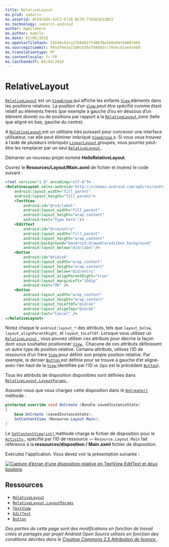 ```yaml
---
title: RelativeLayout
ms.prod: xamarin
ms.assetid: AFD9C849-02C3-E728-BC78-77A563612BC5
ms.technology: xamarin-android
author: mgmclemore
ms.author: mamcle
ms.date: 02/06/2018
ms.openlocfilehash: 51b58c02ca2768481ffd8bf0e508e94fd408f465
ms.sourcegitcommit: 945df041e2180cb20af08b83cc703ecd1aedc6b0
ms.translationtype: MT
ms.contentlocale: fr-FR
ms.lasthandoff: 04/04/2018
---
```

# <a name="relativelayout"></a>RelativeLayout

[`RelativeLayout`](https://developer.xamarin.com/api/type/Android.Widget.RelativeLayout/) est un [ `ViewGroup` ](https://developer.xamarin.com/api/type/Android.Views.ViewGroup/) qui affiche les enfants [ `View` ](https://developer.xamarin.com/api/type/Android.Views.View/) éléments dans les positions relatives. La position d’un [ `View` ](https://developer.xamarin.com/api/type/Android.Views.View/) peut être spécifié comme étant relatif au éléments frères (par exemple à gauche d’ou en dessous d’un élément donné) ou de positions par rapport à la [ `RelativeLayout` ](https://developer.xamarin.com/api/type/Android.Widget.RelativeLayout/) zone (telle que aligné en bas, gauche du centre).

A [ `RelativeLayout` ](https://developer.xamarin.com/api/type/Android.Widget.RelativeLayout/) est un utilitaire très puissant pour concevoir une interface utilisateur, car elle peut éliminer imbriqué [ `ViewGroup` ](https://developer.xamarin.com/api/type/Android.Views.ViewGroup/)s. Si vous vous trouvez à l’aide de plusieurs imbriqués [ `LinearLayout` ](https://developer.xamarin.com/api/type/Android.Widget.LinearLayout/) groupes, vous pourrez peut-être les remplacer par un seul [ `RelativeLayout` ](https://developer.xamarin.com/api/type/Android.Widget.RelativeLayout/).

Démarrer un nouveau projet nommé **HelloRelativeLayout**.

Ouvrez le **Resources/Layout/Main.axml** de fichier et insérez le code suivant :

```xml
<?xml version="1.0" encoding="utf-8"?>
<RelativeLayout xmlns:android="http://schemas.android.com/apk/res/android"
    android:layout_width="fill_parent"
    android:layout_height="fill_parent">
    <TextView
        android:id="@+id/label"
        android:layout_width="fill_parent"
        android:layout_height="wrap_content"
        android:text="Type here:"/>
    <EditText
        android:id="@+id/entry"
        android:layout_width="fill_parent"
        android:layout_height="wrap_content"
        android:background="@android:drawable/editbox_background"
        android:layout_below="@id/label"/>
    <Button
        android:id="@+id/ok"
        android:layout_width="wrap_content"
        android:layout_height="wrap_content"
        android:layout_below="@id/entry"
        android:layout_alignParentRight="true"
        android:layout_marginLeft="10dip"
        android:text="OK" />
    <Button
        android:layout_width="wrap_content"
        android:layout_height="wrap_content"
        android:layout_toLeftOf="@id/ok"
        android:layout_alignTop="@id/ok"
        android:text="Cancel" />
</RelativeLayout>
```

Notez chaque le `android:layout_*` des attributs, tels que `layout_below`, `layout_alignParentRight`, et `layout_toLeftOf`.
Lorsque vous utilisez un [ `RelativeLayout` ](https://developer.xamarin.com/api/type/Android.Widget.RelativeLayout/), vous pouvez utiliser ces attributs pour décrire la façon dont vous souhaitez positionner [ `View` ](https://developer.xamarin.com/api/type/Android.Views.View/). Chacune de ces attributs définissent un autre type de position relative. Certains attributs, utilisez l’ID de ressource d’un frère [ `View` ](https://developer.xamarin.com/api/type/Android.Views.View/) pour définir son propre position relative. Par exemple, le dernier [ `Button` ](https://developer.xamarin.com/api/type/Android.Widget.Button/) est définie pour se trouve à gauche d’et aligné-avec-l’en haut de la [ `View` ](https://developer.xamarin.com/api/type/Android.Views.View/) identifiée par l’ID `ok` (qui est le précédent [`Button`](https://developer.xamarin.com/api/type/Android.Widget.Button/)).

Tous les attributs de disposition disponibles sont définies dans [ `RelativeLayout.LayoutParams` ](https://developer.xamarin.com/api/type/Android.Widget.RelativeLayout+LayoutParams/).

Assurez-vous que vous chargez cette disposition dans le [ `OnCreate()` ](https://developer.xamarin.com/api/member/Android.App.Activity.OnCreate/p/Android.OS.Bundle/) méthode :

```csharp
protected override void OnCreate (Bundle savedInstanceState)
{
    base.OnCreate (savedInstanceState);
    SetContentView (Resource.Layout.Main);
}
```

Le [ `SetContentView(int)` ](https://developer.xamarin.com/api/member/Android.App.Activity.SetContentView/p/System.Int32/) méthode charge le fichier de disposition pour le [ `Activity` ](https://developer.xamarin.com/api/type/Android.App.Activity/), spécifié par l’ID de ressource &mdash; `Resource.Layout.Main` fait référence à la **ressources/disposition / Main.axml** fichier de disposition.

Exécutez l'application. Vous devez voir la présentation suivante :

[![Capture d’écran d’une disposition relative en TextView EditText et deux boutons](relative-layout-images/helloviews2.png)](relative-layout-images/helloviews2.png#lightbox)


## <a name="resources"></a>Ressources

-   [`RelativeLayout`](https://developer.xamarin.com/api/type/Android.Widget.RelativeLayout/)
-   [`RelativeLayout.LayoutParams`](https://developer.xamarin.com/api/type/Android.Widget.RelativeLayout+LayoutParams/)
-   [`TextView`](https://developer.xamarin.com/api/type/Android.Widget.TextView/)
-   [`EditText`](https://developer.xamarin.com/api/type/Android.Widget.EditText/)
-   [`Button`](https://developer.xamarin.com/api/type/Android.Widget.Button/)


*Des parties de cette page sont des modifications en fonction de travail créés et partagés par projet Android Open Source utilisés en fonction des conditions décrites dans le*
[*Creative Commons 2.5 Attribution de licence* ](http://creativecommons.org/licenses/by/2.5/).
